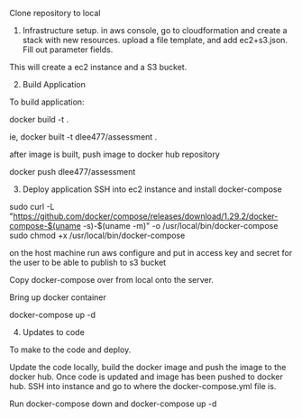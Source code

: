 Clone repository to local

1. Infrastructure setup.
in aws console, go to cloudformation and create a stack with new resources. 
upload a file template, and add ec2+s3.json. Fill out parameter fields.

This will create a ec2 instance and a S3 bucket.

2. Build Application

To build application:

docker build -t <image-name> .

ie,
docker built -t dlee477/assessment .

after image is built, push image to docker hub repository 

docker push dlee477/assessment

3. Deploy application
SSH into ec2 instance and install docker-compose

sudo curl -L "https://github.com/docker/compose/releases/download/1.29.2/docker-compose-$(uname -s)-$(uname -m)" -o /usr/local/bin/docker-compose
sudo chmod +x /usr/local/bin/docker-compose

on the host machine run aws configure and put in access key and secret for the user to be able to publish to s3 bucket

Copy docker-compose over from local onto the server. 

Bring up docker container 

docker-compose up -d

4. Updates to code

To make to the code and deploy.

Update the code locally, build the docker image and push the image to the docker hub.
Once code is updated and image has been pushed to docker hub. SSH into instance and go to where the docker-compose.yml file is. 

Run docker-compose down and docker-compose up -d 